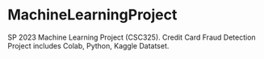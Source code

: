 # MachineLearningProject
SP 2023 Machine Learning Project (CSC325). Credit Card Fraud Detection Project includes Colab, Python, Kaggle Datatset.
